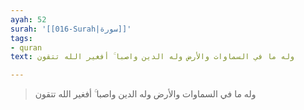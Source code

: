 ```yaml
---
ayah: 52
surah: '[[016-Surah|سورة]]'
tags:
- quran
text: وله ما في السماوات والأرض وله الدين واصبا ۚ أفغير الله تتقون

---
```

> وله ما في السماوات والأرض وله الدين واصبا ۚ أفغير الله تتقون
